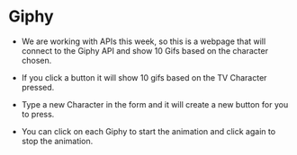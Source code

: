 # Giphy

- We are working with APIs this week, so this is a webpage that will connect to the Giphy API and show 10 Gifs based on the character chosen.

- If you click a button it will show 10 gifs based on the TV Character pressed.

- Type a new Character in the form and it will create a new button for you to press.

- You can click on each Giphy to start the animation and click again to stop the animation.

